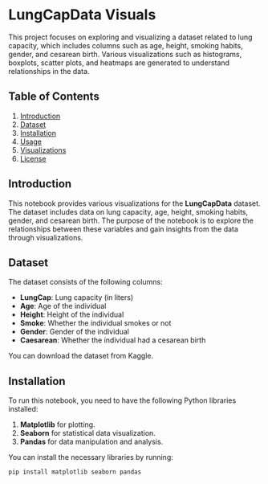 # **LungCapData Visuals**

This project focuses on exploring and visualizing a dataset related to lung capacity, which includes columns such as age, height, smoking habits, gender, and cesarean birth. Various visualizations such as histograms, boxplots, scatter plots, and heatmaps are generated to understand relationships in the data.

## **Table of Contents**
1. [Introduction](#introduction)
2. [Dataset](#dataset)
3. [Installation](#installation)
4. [Usage](#usage)
5. [Visualizations](#visualizations)
6. [License](#license)

## **Introduction**

This notebook provides various visualizations for the **LungCapData** dataset. The dataset includes data on lung capacity, age, height, smoking habits, gender, and cesarean birth. The purpose of the notebook is to explore the relationships between these variables and gain insights from the data through visualizations.

## **Dataset**

The dataset consists of the following columns:

- **LungCap**: Lung capacity (in liters)
- **Age**: Age of the individual
- **Height**: Height of the individual
- **Smoke**: Whether the individual smokes or not
- **Gender**: Gender of the individual
- **Caesarean**: Whether the individual had a cesarean birth

You can download the dataset from Kaggle.

## **Installation**

To run this notebook, you need to have the following Python libraries installed:

1. **Matplotlib** for plotting.
2. **Seaborn** for statistical data visualization.
3. **Pandas** for data manipulation and analysis.

You can install the necessary libraries by running:

```bash
pip install matplotlib seaborn pandas
